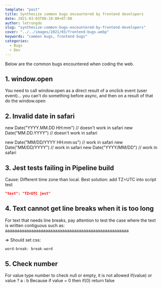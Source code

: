 ```yaml
---
template: "post"
title: Synthesize common bugs encountered by frontend developers
date: 2021-03-03T08:10:00+07:00
author: letrungdo
slug: "synthesize-common-bugs-encountered-by-frontend-developers"
cover: "../../images/2021/03/frontend-bugs.webp"
keywords: "common bugs, frontend bugs"
categories:
  - Bugs
  - Dev
---
```

Below are the common bugs encountered when coding the web.

## 1. window.open
You need to call window.open as a direct result of a onclick event (user event)... you can't do something before async, and then on a result of that do the window.open

## 2. Invalid date in safari
new Date("YYYY.MM.DD HH:mm") // doesn't work in safari
new Date("MM.DD.YYYY") // doesn't work in safari

new Date("MM/DD/YYYY HH:mm:ss") // work in safari
new Date("MM/DD/YYYY") // work in safari
new Date("YYYY/MM/DD") // work in safari

## 3. Jest tests failing in Pipeline build
Cause: Different time zone than local.
Best solution: add TZ=UTC into script test
```json
"test": "TZ=UTC jest"
```

## 4. Text cannot get line breaks when it is too long
For text that needs line breaks, pay attention to test the case where the text is written contiguous such as: aaaaaaaaaaaaaaaaaaaaaaaaaaaaaaaaaaaaaaaaaaaaaaaaaaaa

=> Should set css:
```css
word-break: break-word
```

## 5. Check number
For value type number to check null or empty, it is not allowed if(value) or value ? a : b
Because if value = 0 then if(0) return false
